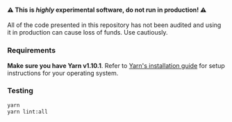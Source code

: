#### ⚠️️️ This is _highly_ experimental software, do not run in production! ️️⚠️️️

All of the code presented in this repository has not been audited and using it in production can cause loss of funds. Use cautiously.

### Requirements

**Make sure you have Yarn v1.10.1**. Refer to [Yarn's installation guide](https://yarnpkg.com/lang/en/docs/install/) for setup instructions for your operating system.

### Testing

```bash
yarn
yarn lint:all
```
